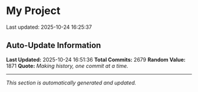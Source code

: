 # My Project


Last updated: 2025-10-24 16:25:37






























































































































































































































































































































































































































































































































































































































































































































































































































































































































































































































































































































































































































































































































































































































































































































































































































































































































































































































































































































































































































































































































































































































































































































































































































































































































































































































































































































































































































































































































































































































































































































































































## Auto-Update Information

**Last Updated:** 2025-10-24 16:51:36
**Total Commits:** 2679
**Random Value:** 1871
**Quote:** _Making history, one commit at a time._

---
_This section is automatically generated and updated._